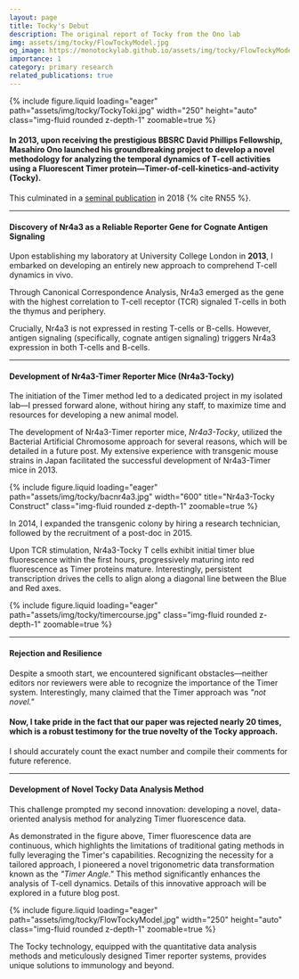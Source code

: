 ```yaml
---
layout: page
title: Tocky's Debut
description: The original report of Tocky from the Ono lab
img: assets/img/tocky/FlowTockyModel.jpg
og_image: https://monotockylab.github.io/assets/img/tocky/FlowTockyModel.jpg
importance: 1
category: primary research
related_publications: true
---
```


<div class="row">
    <div class="col-sm mt-3 mt-md-0">
        {% include figure.liquid loading="eager" path="assets/img/tocky/TockyToki.jpg" width="250" height="auto" class="img-fluid rounded z-depth-1" zoomable=true %}
    </div>
</div>

#### In 2013, upon receiving the prestigious BBSRC David Phillips Fellowship, Masahiro Ono launched his groundbreaking project to develop a novel methodology for analyzing the temporal dynamics of T-cell activities using a Fluorescent Timer protein—**T**imer-**o**f-**c**ell-**k**inetics-and-activit**y** (**Tocky**).

This culminated in a [seminal publication](https://rupress.org/jcb/article/217/8/2931/39442/A-timer-for-analyzing-temporally-dynamic-changes) in 2018 {% cite RN55 %}.

---

#### Discovery of Nr4a3 as a Reliable Reporter Gene for Cognate Antigen Signaling

Upon establishing my laboratory at University College London in **2013**, I embarked on developing an entirely new approach to comprehend T-cell dynamics in vivo.

Through Canonical Correspondence Analysis, Nr4a3 emerged as the gene with the highest correlation to T-cell receptor (TCR) signaled T-cells in both the thymus and periphery.

Crucially, Nr4a3 is not expressed in resting T-cells or B-cells. However, antigen signaling (specifically, cognate antigen signaling) triggers Nr4a3 expression in both T-cells and B-cells.

---

#### Development of Nr4a3-Timer Reporter Mice (Nr4a3-Tocky)

The initiation of the Timer method led to a dedicated project in my isolated lab—I pressed forward alone, without hiring any staff, to maximize time and resources for developing a new animal model.

The development of Nr4a3-Timer reporter mice, _Nr4a3-Tocky_, utilized the Bacterial Artificial Chromosome approach for several reasons, which will be detailed in a future post. My extensive experience with transgenic mouse strains in Japan facilitated the successful development of Nr4a3-Timer mice in 2013.

<div class="row">
    <div class="col-sm mt-3 mt-md-0">
        {% include figure.liquid loading="eager" path="assets/img/tocky/bacnr4a3.jpg"  width="600" title="Nr4a3-Tocky Construct" class="img-fluid rounded z-depth-1" zoomable=true %}
    </div>
</div>

In 2014, I expanded the transgenic colony by hiring a research technician, followed by the recruitment of a post-doc in 2015.

Upon TCR stimulation, Nr4a3-Tocky T cells exhibit initial timer blue fluorescence within the first hours, progressively maturing into red fluorescence as Timer proteins mature. Interestingly, persistent transcription drives the cells to align along a diagonal line between the Blue and Red axes.

<div class="row">
    <div class="col-sm mt-3 mt-md-0">
        {% include figure.liquid loading="eager" path="assets/img/tocky/timercourse.jpg" class="img-fluid rounded z-depth-1" zoomable=true %}
    </div>
</div>

---

#### Rejection and Resilience

Despite a smooth start, we encountered significant obstacles—neither editors nor reviewers were able to recognize the importance of the Timer system. Interestingly, many claimed that the Timer approach was _"not novel."_

#### Now, I take pride in the fact that our paper was rejected nearly 20 times, which is a robust testimony for the true novelty of the Tocky approach.

I should accurately count the exact number and compile their comments for future reference.

---

#### Development of Novel Tocky Data Analysis Method

This challenge prompted my second innovation: developing a novel, data-oriented analysis method for analyzing Timer fluorescence data.

As demonstrated in the figure above, Timer fluorescence data are continuous, which highlights the limitations of traditional gating methods in fully leveraging the Timer's capabilities. Recognizing the necessity for a tailored approach, I pioneered a novel trigonometric data transformation known as the _"Timer Angle."_ This method significantly enhances the analysis of T-cell dynamics. Details of this innovative approach will be explored in a future blog post.

<div class="row">
    <div class="col-sm mt-3 mt-md-0">
        {% include figure.liquid loading="eager" path="assets/img/tocky/FlowTockyModel.jpg" width="250" height="auto" class="img-fluid rounded z-depth-1" zoomable=true %}
    </div>
</div>

The Tocky technology, equipped with the quantitative data analysis methods and meticulously designed Timer reporter systems, provides unique solutions to immunology and beyond.
